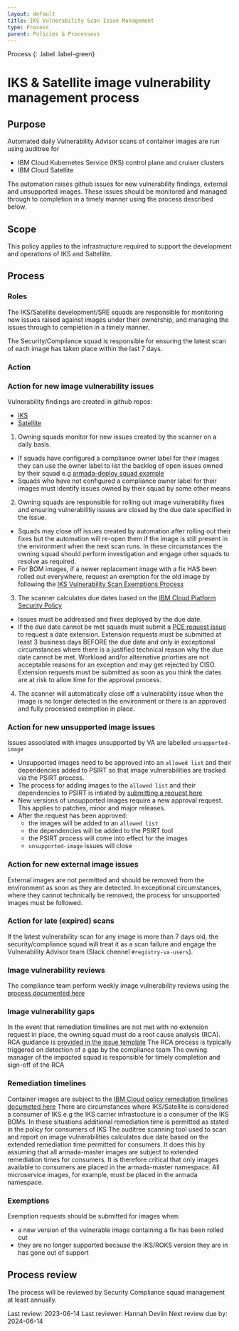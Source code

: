 ```yaml
---
layout: default
title: IKS Vulnerability Scan Issue Management
type: Process
parent: Policies & Processess
---
```


Process
{: .label .label-green}

# IKS & Satellite image vulnerability management process

## Purpose

Automated daily Vulnerability Advisor scans of container images are run using auditree for 
- IBM Cloud Kubernetes Service (IKS) control plane and cruiser clusters
- IBM Cloud Satellite

The automation raises github issues for new vulnerability findings, external and unsupported images.  These issues should be monitored and managed through to completion in a timely manner using the process described below.


## Scope

This policy applies to the infrastructure required to support the development and operations of IKS and Saltellite.

## Process

### Roles

The IKS/Satellite development/SRE squads are responsible for monitoring new issues raised against images under their ownership, and managing the issues through to completion in a timely manner.

The Security/Compliance squad is responsible for ensuring the latest scan of each image has taken place within the last 7 days.

### Action

### Action for new image vulnerability issues

Vulnerability findings are created in github repos:
- [IKS](https://github.ibm.com/alchemy-containers/compliance-armada-prod-vulnerabilities/issues?q=is%3Aissue+is%3Aopen+label%3Avulnerable-image)
- [Satellite](https://github.ibm.com/alchemy-containers/compliance-satellite-prod-vulnerabilities/issues?q=is%3Aissue+is%3Aopen+label%3Avulnerable-image) 

1. Owning squads monitor for new issues created by the scanner on a daily basis.  
- If squads have configured a compliance owner label for their images they can use the owner label to list the backlog of open issues owned by their squad e.g
 [armada-deploy squad example](https://github.ibm.com/alchemy-containers/compliance-satellite-prod-vulnerabilities/issues?q=is%3Aissue+is%3Aopen+label%3Aowner%3Aibm-armada-deploy)
- Squads who have not configured a compliance owner label for their images must identify issues owned by their squad by some other means

2. Owning squads are responsible for rolling out image vulnerability fixes and ensuring vulnerabilitiy issues are closed by the due date specified in the issue.  
- Squads may close off issues created by automation after rolling out their fixes but the automation will re-open them if the image is still present in the environment when the next scan runs.  In these circumstances the owning squad should perform investigation and engage other squads to resolve as required.
- For BOM images, if a newer replacement image with a fix HAS been rolled out everywhere, request an exemption for the old image by following the [IKS Vulnerability Scan Exemptions Process](https://github.ibm.com/alchemy-conductors/documentation-pages/blob/master/docs/process/iks_vuln_scan_exemptions.md)
  
3.  The scanner calculates due dates based on the [IBM Cloud Platform Security Policy](https://pages.github.ibm.com/ibmcloud/Security/policy/RA-Policy.html#remediation)
- Issues must be addressed and fixes deployed by the due date. 
- If the due date cannot be met squads must submit a [PCE request issue](https://github.ibm.com/alchemy-conductors/security/issues/new?assignees=&labels=Compliance%2C+Risk+Request%2C+PCE+Request&template=new-exception-risk-request.md&title=) to request a date extension. Extension requests must be submitted at least 3 business days BEFORE the due date and only in exceptional circumstances where there is a justified technical reason why the due date cannot be met.  Workload and/or alternative priorties are not acceptable reasons for an exception and may get rejected by CISO.  Extension requests must be submitted as soon as you think the dates are at risk to allow time for the approval process. 

4.  The scanner will automatically close off a vulnerability issue when the image is no longer detected in the environment or there is an approved and fully processed exemption in place.

### Action for new unsupported image issues

Issues associated with images unsupported by VA are labelled `unsupported-image`
- Unsupported images need to be approved into an `allowed list` and their dependencies added to PSIRT so that image vulnerabilities are tracked via the PSIRT process.  
- The process for adding images to the `allowed list` and their dependencies to PSIRT is intiated by [submitting a request here](https://github.ibm.com/alchemy-conductors/security/issues/new?assignees=&labels=Compliance%2C+unsupported-image&template=unsupported-image-approval-request.md&title=Unsupported+image+approval+request)
- New versions of unsupported images require a new approval request. This applies to patches, minor and major releases.
- After the request has been approved:
  - the images will be added to an `allowed list`
  - the dependencies will be added to the PSIRT tool
  - the PSIRT process will come into effect for the images
  - `unsupported-image` issues will close


### Action for new external image issues

External images are not permitted and should be removed from the environment as soon as they are detected.  In exceptional circumstances, where they cannot technically be removed, the process for unsupported images must be followed.

### Action for late (expired) scans

If the latest vulnerability scan for any image is more than 7 days old, the security/compliance squad will treat it as a scan failure and engage the Vulnerability Advisor team (Slack chennel `#registry-va-users`). 

### Image vulnerability reviews

The compliance team perform weekly image vulnerability reviews using the [process documented here](https://github.ibm.com/alchemy-conductors/compliance-team/blob/master/.github/ISSUE_TEMPLATE/image-vulnerability-review.md)


### Image vulnerability gaps

In the event that remediation timelines are not met with no extension request in place, the owning squad must do a root cause analysis (RCA). 
RCA guidance is [provided in the issue template](https://github.ibm.com/alchemy-conductors/security/blob/master/.github/ISSUE_TEMPLATE/root-cause-analysis.md)
The RCA process is typically triggered on detection of a gap by the compliance team
The owning manager of the impacted squad is responsible for timely completion and sign-off of the RCA

### Remediation timelines

Container images are subject to the [IBM Cloud policy remediation timelines documeted here](https://pages.github.ibm.com/ibmcloud/Security/policy/RA-Policy.html#remediation)
There are circumstances where IKS/Satellite is considered a consumer of IKS e.g the IKS carrier infrastucture is a consumer of the IKS BOMs.  In these situations additional remediation time is permitted as stated in the policy for consumers of IKS
The auditree scanning tool used to scan and report on image vulnerabilities calculates due date based on the extended remediation time permitted for consumers.  It does this by assuming that all armada-master images are subject to extended remediation times for consumers.  It is therefore critical that only images available to consumers are placed in the armada-master namespace.  All microservice images, for example, must be placed in the armada namespace.

### Exemptions

Exemption requests should be submitted for images when:
- a new version of the vulnerable image containing a fix has been rolled out
- they are no longer supported because the IKS/ROKS version they are in has gone out of support

## Process review

The process will be reviewed by Security Compliance squad management at least annually.

Last review: 2023-06-14 Last reviewer: Hannah Devlin Next review due by: 2024-06-14
